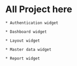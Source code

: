 # All Project here

    * Authentication widget

    * Dashboard widget

    * Layout widget

    * Master data widget

    * Report widget

